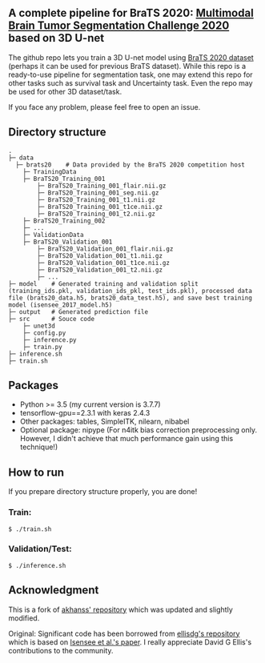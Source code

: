 ## A complete pipeline for BraTS 2020: [Multimodal Brain Tumor Segmentation Challenge 2020](https://www.med.upenn.edu/cbica/brats2020/) based on 3D U-net

The github repo lets you train a 3D U-net model using [BraTS 2020 dataset](https://www.med.upenn.edu/cbica/brats2020/data.html) (perhaps it can be used for previous BraTS dataset). While this repo is a ready-to-use pipeline for segmentation task, one may extend this repo for other tasks such as survival task and Uncertainty task. Even the repo may be used for other 3D dataset/task.

If you face any problem, please feel free to open an issue.

## Directory structure

```
.
├─ data
  ├─ brats20	# Data provided by the BraTS 2020 competition host
    ├─ TrainingData
	├─ BraTS20_Training_001
	    ├─ BraTS20_Training_001_flair.nii.gz
	    ├─ BraTS20_Training_001_seg.nii.gz
	    ├─ BraTS20_Training_001_t1.nii.gz
	    ├─ BraTS20_Training_001_t1ce.nii.gz
	    ├─ BraTS20_Training_001_t2.nii.gz
	├─ BraTS20_Training_002
	├─ ...
    ├─ ValidationData
	├─ BraTS20_Validation_001
	    ├─ BraTS20_Validation_001_flair.nii.gz
	    ├─ BraTS20_Validation_001_t1.nii.gz
	    ├─ BraTS20_Validation_001_t1ce.nii.gz
	    ├─ BraTS20_Validation_001_t2.nii.gz
	    ├─ ...
├─ model	# Generated training and validation split (training_ids.pkl, validation_ids_pkl, test_ids.pkl), processed data file (brats20_data.h5, brats20_data_test.h5), and save best training model (isensee_2017_model.h5)
├─ output	# Generated prediction file
├─ src		# Souce code
    ├─ unet3d
    ├─ config.py
    ├─ inference.py
    ├─ train.py
├─ inference.sh
├─ train.sh
```

## Packages
- Python >= 3.5 (my current version is 3.7.7)
- tensorflow-gpu==2.3.1 with keras 2.4.3
- Other packages: tables, SimpleITK, nilearn, nibabel
- Optional package: nipype (For n4itk bias correction preprocessing only. However, I didn't achieve that much performance gain using this technique!)

## How to run
If you prepare directory structure properly, you are done!

### Train:
~~~
$ ./train.sh
~~~
### Validation/Test:
~~~
$ ./inference.sh
~~~

## Acknowledgment
This is a fork of [akhanss' repository](https://github.com/akhanss/BraTS-2020) which was updated and slightly modified.

Original:
Significant code has been borrowed from [ellisdg's repository](https://github.com/ellisdg/3DUnetCNN) which is based on [Isensee et al.'s paper](https://doi.org/10.1007/978-3-030-11726-9_21). I really appreciate David G Ellis's contributions to the community.

